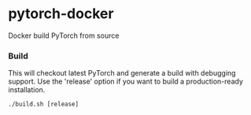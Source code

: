# pytorch-docker
Docker build PyTorch from source

### Build 

This will checkout latest PyTorch and generate a build with debugging support.
Use the 'release' option if you want to build a production-ready installation.

```
./build.sh [release]
```


